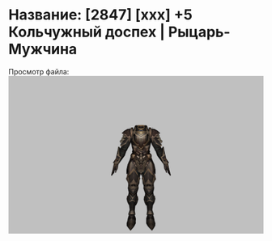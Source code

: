 # Название: [2847] [xxx] +5 Кольчужный доспех | Рыцарь-Мужчина

Просмотр файла:
![p000006.png](p000006.png)